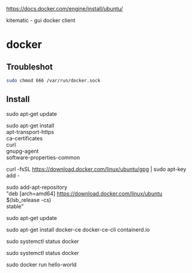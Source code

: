 
https://docs.docker.com/engine/install/ubuntu/


kitematic - gui docker client

# docker


## Troubleshot


```bash
sudo chmod 666 /var/run/docker.sock
```

## Install

sudo apt-get update

sudo apt-get install \
    apt-transport-https \
    ca-certificates \
    curl \
    gnupg-agent \
    software-properties-common


curl -fsSL https://download.docker.com/linux/ubuntu/gpg | sudo apt-key add -


sudo add-apt-repository \
   "deb [arch=amd64] https://download.docker.com/linux/ubuntu \
   $(lsb_release -cs) \
   stable"

sudo apt-get update

sudo apt-get install docker-ce docker-ce-cli containerd.io


sudo systemctl status docker

sudo systemctl status docker

sudo docker run hello-world


